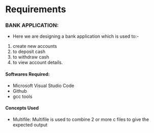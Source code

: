 # Requirements
### BANK APPLICATION:
- Here we are designing a bank application which is used to:-
1. create new accounts
2. to deposit cash
3. to withdraw cash
4. to view account details.

#### Softwares Required:
- Microsoft Visual Studio Code
- Github
- gcc tools

#### Concepts Used
- Multifile: Multifile is used to combine 2 or more c files to give the expected output

